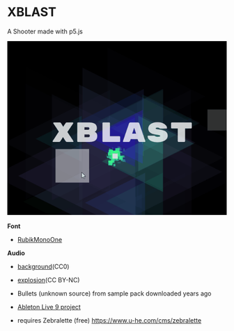 # XBLAST

A Shooter made with p5.js

![gif](https://raw.githubusercontent.com/chipset1/xblast/master/xblast.gif)

**Font**
- [RubikMonoOne](https://fonts.google.com/specimen/Rubik+Mono+One)

**Audio**
- [background](http://freesound.org/people/bwav/sounds/68631/)(CC0)
- [explosion](http://freesound.org/people/fridobeck/sounds/191691/)(CC BY-NC)
- Bullets (unknown source) from sample pack downloaded years ago

- [Ableton Live 9 project](https://github.com/chipset1/xblast/releases/download/1.0/game2.Project.zip)
- requires Zebralette (free) https://www.u-he.com/cms/zebralette
